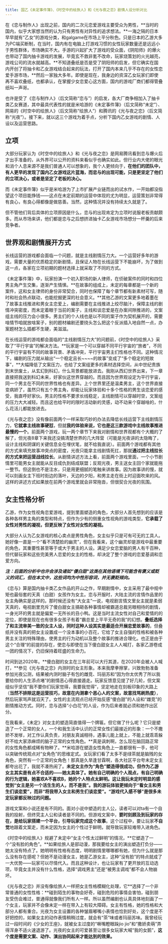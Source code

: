 ```yaml
---
title: 国乙《未定事件簿》、《时空中的绘旅人》和《光与夜之恋》剧情人设分析对比
---
```



在《恋与制作人》出现之前，国内的二次元恋爱游戏主要受众为男性，**当时的国内，似乎大家想当然的认为只有男性有对异性的追求想法。**一海之隔的日本早早就有“乙女”的游戏分类，和galgame在市场上平分秋色。只是日本的乙游大多为PC端买断制，在当时，国内有在电脑上打游戏习惯的女性玩家数量还是远远小于男性群体，市场确实不大。手游的兴起扩大了游戏的受众面，《阴阳师》的爆火也带动了国内抽卡游戏的发展，毕竟玄不救非氪不改命，玩家烧策划的火光越亮，游戏公司的流水就越高。**不知道叠纸是否是受了阴阳师的启发，但它确实在国内开创了将抽卡和乙女游戏结合起来的玩法，打开了国内本来几乎不存在的女性恋爱手游市场，**然后一家独大多年。即使是现在，我身边的资深乙女玩家们即使再不喜欢叠纸，也都承认，在掌握少女恋爱心这方面，国内的游戏厂商们都得管叠纸叫一声哥。

也许是受了《恋与制作人》（后文简称“恋与”）的启发，各大厂商争相加入了抽卡类乙女赛道，其中最具代表性的就是米哈游的《未定事件簿》（后文简称“未定”）、网易的《时空中的绘旅人》（后文简称“绘旅人”）和腾讯的《光与夜之恋》（后文简称“光夜”）。接下来，就以这三个游戏为着手点，分析下国内乙女游戏的剧情、人设以及运营思路。

## 立项

大部分玩家认为《时空中的绘旅人》和《光与夜之恋》是网易腾讯看到恋与爆火后才出手准备的，从外界可以公开的资料来看似乎也确实如此。但行业内大佬的眼光和消个人息来源不是我们普通人可以想象的，我个人更倾向于，**在他们的团队中，有人更早的发现了国内乙女游戏这片蓝海，而恋与的出现可能，只是更坚定了他们的立项决心，或者是坚定了老板的决心。**

而《未定事件簿》似乎是米哈游为了上市扩展产业链而出的试水作，一开始都没指望这个项目能挣钱——这点在未定前期的运营中体现的尤为明显，运营策划非常得有良心，有良心得都像是做慈善。当然，这种情况并没有持续太久就是了。

但不管他们背后具体的立项原因是什么，恋与的出现肯定为立项时说服老板贡献颇多。而从市场来讲，他们都是恋与之后想挤进抽卡乙女游戏市场想分一杯羹的后来竞争者。

## 世界观和剧情展开方式

长线运营的游戏都会面临一个问题，就是主线剧情压力大。一个运营好多年的游戏，需要大量的优质稳定的新剧情，且保证人物在长线运营下不能崩坏，为了做到这一点，各家在立项初期的题材选择上就采取了不同的方式。

《未定事件簿》中，玩家扮演一个初入职场的新人律师，在侦破案件的同时和四位男主角产生交集，逐渐产生情愫。**在故事的组成上，未定的每章都是一个新的案件，这和女主律师的身份非常契合，同时也保障了每个章节都有新素材可写，随时和社会热点联动，也能挖掘更深的社会意义。**其他乙游的文案更多地着墨在了故事主线推进和男女主恋爱上，编剧需要在主线推进上绞尽脑汁，保障主线的剧情冲突密度，而未定着眼于当前的案子，主线和谈恋爱是在办案间隙推进的，文案组主线的压力会小很多。男主们的个人线也是以不同的案子作为契机展开的，需要啥情节咱就放啥案子，别的题材编剧还要挠头怎么把这个反派插入地自然一点，办案题材怎么插都不生硬，美滋滋。

在长线运营的游戏都会面临的“主线剧情压力大”的问题前，《时空中的绘旅人》采取了“平行宇宙”的解决方法。**玩家是一个可以穿越不同平行宇宙的“旅者”，不同的平行宇宙有不同的故事背景、矛盾冲突，平行宇宙男主们性格也不同。这种情况下，编剧的压力就从输出“一个稳定且长~~~~的故事”变成了“多个稳定的短故事”，**大幅降低了文案压力，也给了文案组更多的素材选择空间，从中世纪贵族到末世废土，从玄幻到科幻，什么背景都能放进去。我刚从西幻世界出来，下一章直接把我送到科幻未来，好家伙这世界穿越的。而且因为世界观设定为平行宇宙，同一个男主在不同的世界性格也有差异。上个世界里还是温柔男主，这个世界直接变病娇了，虽然只有五个男主角，却能让玩家体验和十多个性格的男生谈恋爱的感受，我直呼好家伙。男主的性格不要求长线稳定，主线剧情可以穿越时空，文案组的压力大大减轻。而且这也给平时的限时活动新的灵感，动不动来个穿越啥的，什么花活儿都能放进去。

《光与夜之恋》没有像前面两个一样采取巧妙的办法去降低长线运营下主线剧情压力，**它就拿主线故事硬怼**，但就**我的体验来说，它也是这三款游戏中主线故事推进最慢的一个**。前面两个游戏，玩一两个章节下来我对剧情和世界观都有个大概的了解了，但光夜8章下来我还没搞清楚世界的几大阵营（可能是光夜讲的太隐晦了，设计主线和阴谋的关键信息全在埋伏笔，就不给我直说）。前面两个游戏都有其他的方式来填充故事冲突点的密度，光夜只能拿主线剧情死扛，那就**通过把主线拉长的方式来把运营战线拉长**。从剧情讲述方法上看，前面两个游戏里面，一个小节剧情里可能男女主就能从反目成仇到结成联盟；反观光夜，男主送女主回个家就能拖一整节。但这倒也不是注水，只是用更细腻的笔触来讲故事。因为故事讲的慢，就可以刻画女主下班时街边的落叶，天边的夕阳，和男主走在街上时迎面吹来的风。这样的讲述方式如果放在前两个游戏里就会非常拖沓，但很契合光夜的氛围。

## 女主性格分析

乙游，作为女性视角恋爱游戏，提到里面塑造的角色，大部分人首先想到的应该是各种各样男主角的类型和特点，但作为少有的侧重女性视角的游戏类型，**它承载了女性对男性的凝视，但更反映了女性对女性的凝视。**

大部分人认为乙女游戏的核心卖点是男性角色，女主似乎只是可有可无的工具人。她好像一直是一个“看不清楚脸的幽灵”，但在我看来，这个幽灵却是游戏中最重要的角色，其重要性甚至等于或大于男主的人设。满足少女恋爱脑的男人有千百种，但代替玩家和这些完美男人恋爱的女主的性格，却决定了整个游戏的恋爱基调和恋爱方向。

***注：后面的分析中也许会涉及诸如“傻白甜“这类在其他语境下可能含有褒义或贬义的词汇，但在本文中，这些词均为中性形容词，并无褒贬倾向。***

《恋与》算是国内抽卡类乙女作品的开山之作，早期剧情中，女主采用了最中规中矩也最俗套的天真（白甜）女孩作为女主。恋与开服时，大陆主流的言情作品里的女主角确实是这样的。那时候还没有“大女主”一说，电视剧言情文里女主就是柔弱天真的，电视剧里充斥了傻白甜女主搞砸各种事情却被霸道总裁另眼相待的剧情，一身光环的男主就是偏爱一无所长的丑小鸭。这是当时主流女性对自己和爱情的的定位，即使是现在也有很多女孩子有着“霸总爱上平平无奇的我”的幻想。**叠纸选择了和主流审美一致的女主人设，同时这种人设其实是最适合开展恋爱故事的**，但叠纸并没有真的把女主设置成一个没本事的小百花，它给了女主自强的性格和被各种男主关注的特殊理由，使男主的行为动机以及整个故事的推进合理化。也正是由于这个“合理“的前提的存在，使恋与即使在当下傻白甜女主人人喊打，各家乙游卷成一团的情况下，仍旧保持着旺盛的生命力。

时间到达2020年。**傻白甜的女主在三年前可以大行其道，在2020年会被人人喊打，**参见《光与夜之恋》内测时的女主形象。本来我摩拳擦掌，兴致勃勃准备参加光夜公测，结果被内测时脑子有包的雌竞、玛丽苏和“因为你太优秀了所以我要给你的人生添点堵”的剧情恶心得直接遁走。玩家反馈意见提了好几轮，但文案组似乎坚信“我不要你们玩家觉得，我要我觉得”，坚定地走在刻板印象的大路上（**当然不排除这是运营技巧，故意在内测拿个恶心人的文案，故意找骂刷热度）**，然后玩家骂声就滔天了。女性的主流观点已经开始反感“傻白甜”的人设和“雌竞”的剧情推动方式。同时，恋与选择“小白花”的人设，作为后来者就必须和她作出区分。

在我看来，《未定》对女主的塑造简直值得一个牌匾。但它做了什么呢？它只是塑造了一个正常的女人，一个和我生活中认识的正常女性们最接近的形象：一个不撒娇不发嗲，对工作认真负责，对朋友真诚相待，遇事儿能上就上，不能上就乖乖躲好不给大家添麻烦的脑子正常的女性角色。**真是讽刺啊，怎么现在脑回路正常的女性角色都成稀有物种了。**米哈游在塑造女性角色上一直都很有一手，他可以突破传统观点对“女角色”的思维定式。女玩家们看了太多不是绿茶就是脑残的女角色，突然有一个正常的女角色！那真是久旱逢甘霖啊，各大社区平台夸未定女主都夸出花了，我就不凑热闹了。**未定女主作为“角色”塑造得很成功，但作为乙游女主其实是有点不合适的——她太具体了。**她有自己明确的个人观点，有自己明确的行为逻辑，她喜欢A不喜欢B，她的个人特点太鲜明。这让我玩未定时明显的感觉到“女主是另一个活生生的人，而不是我”。我的游玩体验更倾向于“看女主和男生们谈恋爱”，而非“将我带入女主和男生们谈恋爱”。**“游戏代入感不够”是很多未定玩家都反映过的问题。**

游戏文案和小说还是有不同的。面对小说中塑造的主人公，读者可以对ta有一个自我的投射，但终究主人公和读者是不同的。但游戏文案中，**要时刻顾及到玩家的存在，是给玩家搭建一个平台，引导玩家完成这个故事**。这个过程中，要让玩家**不自觉**地跟着文案走，而未定因为女主的个性过于鲜明，就导致玩家较难带入进角色。

《时空中的绘旅人》规避了未定中“女主个性太过鲜明”的情况，**它塑造了一个“没有脸的角色”。**如果绘旅人是部动漫，那我要给女主的演出塑造打负分——她太没有特点了。她明明有性格有态度，明明剧情里哪哪都有她，但为什么就是那么没有存在感呢？但她不是动漫女主，她是乙游女主，这种“没有脸”的特点就成了一大优势——玩家可以尽情代入。而且这种设计，也让玩家有了更开放的互动选项，毕竟女主并没有什么性格，选择“调戏男主”还是“被男主调戏”都不会人物崩坏。

《光与夜之恋》并没有像绘旅人一样把女主性格模糊化处理，它**选择了一个非常普通的女性性格：**碰到陌生的事物会好奇，碰到危险的事情会害怕，碰到朋友受伤会难过，普通得就像我们所有人一样。所以虽然编剧也认真具体地刻画了一个女主，玩家并不会像未定一样在带入上有较大障碍。女主有性格，她的性格和大部分人都有重合。光夜为女主设置的各种皱眉嘟嘴小表情也恰到好处，这个度是不好把控的，如果女主的动作表情稍稍过度，就会有“茶”味或者玛丽苏味。我曾经玩过一段时间的《少女的王座》，就被女主过度的“噘嘴瞪眼跺jio jio”和“撒娇卖萌”弄得浑身不适火速退游了。光夜的女主的可爱甚至让很多女玩家大喊“我的女鹅”，**这个度是需要文案、动作、演出协同起来才能达到的效果。**


